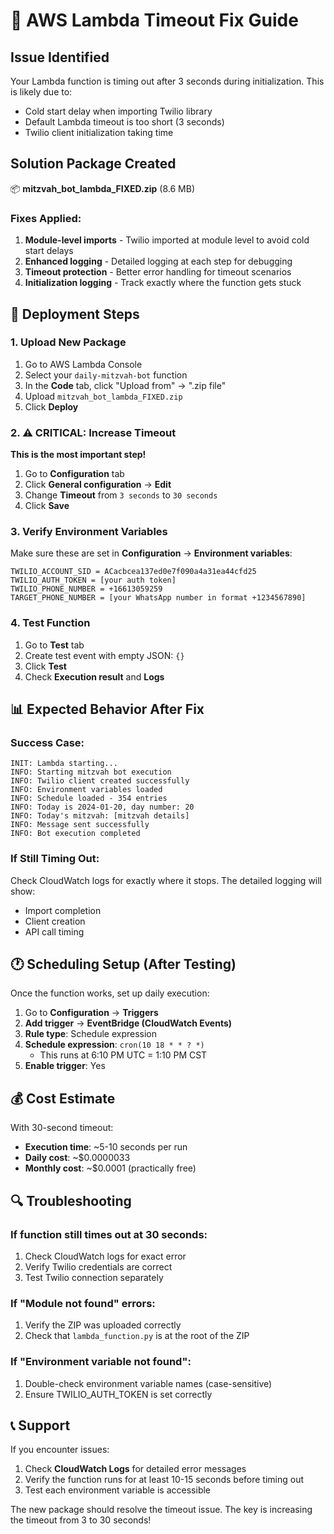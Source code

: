 # 🔧 AWS Lambda Timeout Fix Guide

## Issue Identified

Your Lambda function is timing out after 3 seconds during initialization. This is likely due to:

- Cold start delay when importing Twilio library
- Default Lambda timeout is too short (3 seconds)
- Twilio client initialization taking time

## Solution Package Created

📦 **mitzvah_bot_lambda_FIXED.zip** (8.6 MB)

### Fixes Applied:

1. **Module-level imports** - Twilio imported at module level to avoid cold start delays
2. **Enhanced logging** - Detailed logging at each step for debugging
3. **Timeout protection** - Better error handling for timeout scenarios
4. **Initialization logging** - Track exactly where the function gets stuck

## 🚀 Deployment Steps

### 1. Upload New Package

1. Go to AWS Lambda Console
2. Select your `daily-mitzvah-bot` function
3. In the **Code** tab, click "Upload from" → ".zip file"
4. Upload `mitzvah_bot_lambda_FIXED.zip`
5. Click **Deploy**

### 2. ⚠️ CRITICAL: Increase Timeout

**This is the most important step!**

1. Go to **Configuration** tab
2. Click **General configuration** → **Edit**
3. Change **Timeout** from `3 seconds` to `30 seconds`
4. Click **Save**

### 3. Verify Environment Variables

Make sure these are set in **Configuration** → **Environment variables**:

```
TWILIO_ACCOUNT_SID = ACacbcea137ed0e7f090a4a31ea44cfd25
TWILIO_AUTH_TOKEN = [your auth token]
TWILIO_PHONE_NUMBER = +16613059259
TARGET_PHONE_NUMBER = [your WhatsApp number in format +1234567890]
```

### 4. Test Function

1. Go to **Test** tab
2. Create test event with empty JSON: `{}`
3. Click **Test**
4. Check **Execution result** and **Logs**

## 📊 Expected Behavior After Fix

### Success Case:

```
INIT: Lambda starting...
INFO: Starting mitzvah bot execution
INFO: Twilio client created successfully
INFO: Environment variables loaded
INFO: Schedule loaded - 354 entries
INFO: Today is 2024-01-20, day number: 20
INFO: Today's mitzvah: [mitzvah details]
INFO: Message sent successfully
INFO: Bot execution completed
```

### If Still Timing Out:

Check CloudWatch logs for exactly where it stops. The detailed logging will show:

- Import completion
- Client creation
- API call timing

## 🕐 Scheduling Setup (After Testing)

Once the function works, set up daily execution:

1. Go to **Configuration** → **Triggers**
2. **Add trigger** → **EventBridge (CloudWatch Events)**
3. **Rule type**: Schedule expression
4. **Schedule expression**: `cron(10 18 * * ? *)`
   - This runs at 6:10 PM UTC = 1:10 PM CST
5. **Enable trigger**: Yes

## 💰 Cost Estimate

With 30-second timeout:

- **Execution time**: ~5-10 seconds per run
- **Daily cost**: ~$0.0000033
- **Monthly cost**: ~$0.0001 (practically free)

## 🔍 Troubleshooting

### If function still times out at 30 seconds:

1. Check CloudWatch logs for exact error
2. Verify Twilio credentials are correct
3. Test Twilio connection separately

### If "Module not found" errors:

1. Verify the ZIP was uploaded correctly
2. Check that `lambda_function.py` is at the root of the ZIP

### If "Environment variable not found":

1. Double-check environment variable names (case-sensitive)
2. Ensure TWILIO_AUTH_TOKEN is set correctly

## 📞 Support

If you encounter issues:

1. Check **CloudWatch Logs** for detailed error messages
2. Verify the function runs for at least 10-15 seconds before timing out
3. Test each environment variable is accessible

The new package should resolve the timeout issue. The key is increasing the timeout from 3 to 30 seconds!
